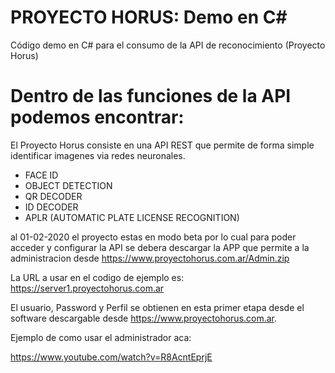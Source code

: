 # PROYECTO HORUS: Demo en C#
Código demo en C# para el consumo de la API de reconocimiento (Proyecto Horus)

# Dentro de las funciones de la API podemos encontrar:

El Proyecto Horus consiste en una API REST que permite de forma simple identificar imagenes via redes neuronales.

- FACE ID
- OBJECT DETECTION
- QR DECODER
- ID DECODER
- APLR (AUTOMATIC PLATE LICENSE RECOGNITION)

al 01-02-2020 el proyecto estas en modo beta por lo cual para poder acceder y configurar la API se debera descargar la APP que permite a la administracion desde https://www.proyectohorus.com.ar/Admin.zip

La URL a usar en el codigo de ejemplo es:
https://server1.proyectohorus.com.ar

El usuario, Password y Perfil se obtienen en esta primer etapa desde el software descargable desde https://www.proyectohorus.com.ar.

Ejemplo de como usar el administrador aca:

https://www.youtube.com/watch?v=R8AcntEprjE
